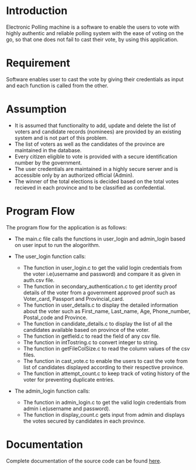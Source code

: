 # Introduction

Electronic Polling machine is a software to enable the users to vote with highly authentic and reliable polling system with the ease of voting on the go, so that one does not fail to cast their vote, by using this application.

# Requirement

Software enables user to cast the vote by giving their credentials as input and each function is called from the other.

# Assumption

- It is assumed that functionality to add, update and delete the list of voters and candidate records (nominees) are provided by an existing system and is not part of this problem.
- The list of voters as well as the candidates of the province are maintained in the database.
- Every citizen eligible to vote is provided with a secure identification number by the government.
- The user credentials are maintained in a highly secure server and is accessible only by an authorized official (Admin).
- The winner of the total elections is decided based on the total votes recieved in each province and to be classified as confedential.


# Program Flow

The program flow for the application is as follows:


- The main.c file calls the functions in user_login and admin_login based on user input to run the alogorithm.
- The user_login function calls:
  - The function in user_login.c to get the valid login credentials from the voter i.e(username and password) and compare it as given in auth.csv file.
  - The function in secondary_authentication.c to get identity proof details of the voter from a government approved proof such as Voter_card, Passport and Provincial_card.
  - The function in user_details.c to display the detailed information about the voter such as First_name, Last_name, Age, Phone_number, Postal_code and Province.
  - The function in candidate_details.c to display the list of all the candidates available based on province of the voter.
  - The function in getfield.c to read the field of any csv file.
  - The function in intTostring.c to convert integer to string.
  - The function in getFileColSize.c to read the column values of the csv files.
  - The function in cast_vote.c to enable the users to cast the vote from list of candidates displayed according to their respective province.
  - The function in attempt_count.c to keep track of voting history of the voter for preventing duplicate entries.

- The admin_login function calls:
  - The function in admin_login.c to get the valid login credentials from admin i.e(username and password).
  - The function in display_count.c gets input from admin and displays the votes secured by candidates in each province.
 

# Documentation

Complete documentation of the source code can be found [here](https://github.com/Epolling/Electronic_Polling_system/tree/dev/doc/html/index.html).
